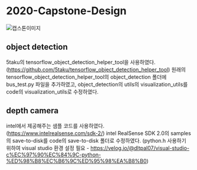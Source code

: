 # 2020-Capstone-Design

![캡스톤이미지](https://user-images.githubusercontent.com/44723287/84027141-7bdfb300-a9c9-11ea-978e-0625cd3c90bd.JPG)



## object detection
5taku의 tensorflow_object_detection_helper_tool을 사용하였다.
(https://github.com/5taku/tensorflow_object_detection_helper_tool)
원래의 tensorflow_object_detection_helper_tool의 object_detection 폴더에 
bus_test.py 파일을 추가하였고, object_detection의 utils의 visualization_utils를 code의
visualization_utils로 수정하였다.

## depth camera

intel에서 제공해주는 샘플 코드를 사용하였다.
(https://www.intelrealsense.com/sdk-2/)
intel RealSense SDK 2.0의 samples의 save-to-disk를 code의 save-to-disk 폴더로 수정하였다.
(python.h 사용하기 위하여 visual studio 환경 설정 필요 - https://velog.io/@dltpal07/visual-studio-c%EC%97%90%EC%84%9C-python-%ED%98%B8%EC%B6%9C%ED%95%98%EA%B8%B0)


